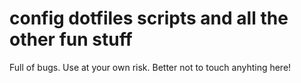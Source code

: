 # config dotfiles scripts and all the other fun stuff

Full of bugs. Use at your own risk. Better not to touch anyhting here!
